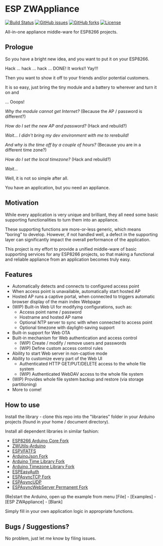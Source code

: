 # ESP ZWAppliance
[![Build Status](https://travis-ci.org/Adam5Wu/ESPZWAppliance.svg?branch=master)](https://travis-ci.org/Adam5Wu/ESPZWAppliance)
[![GitHub issues](https://img.shields.io/github/issues/Adam5Wu/ESPZWAppliance.svg)](https://github.com/Adam5Wu/ESPZWAppliance/issues)
[![GitHub forks](https://img.shields.io/github/forks/Adam5Wu/ESPZWAppliance.svg)](https://github.com/Adam5Wu/ESPZWAppliance/network)
[![License](https://img.shields.io/github/license/Adam5Wu/ESPZWAppliance.svg)](./LICENSE)

All-in-one appliance middle-ware for ESP8266 projects.

## Prologue

So you have a bright new idea, and you want to put it on your ESP8266.

Hack ... hack ... hack ... DONE! It works!! Yay!!!

Then you want to show it off to your friends and/or potential customers.

It is so easy, just bring the tiny module and a battery to wherever and turn it on
and

... Ooops!

*Why the module cannot get Internet?* (Because the AP / password is different?)

*How do I set the new AP and password?* (Hack and rebuild?)

*Wait... I didn't bring my dev environment with me to rerebuild!*

*And why is the time off by a couple of hours?* (Because you are in a different time zone?)

*How do I set the local timezone?* (Hack and rebuild?)

*Wait...*

Well, it is not so simple after all.

You have an application, but you need an appliance.

## Motivation

While every application is very unique and brilliant, they all need some basic supporting
functionalities to turn them into an appliance.

These supporting functions are more-or-less generic, which means "boring" to develop.
However, if not handled well, a defect in the supporting layer can significantly impact
the overall performance of the application.

This project is my effort to provide a unified middle-ware of basic supporting services
for any ESP8266 projects, so that making a functional and reliable appliance from an
application becomes truly easy.

## Features

* Automatically detects and connects to configured access point
* When access point is unavailable, automatically start hosted AP
* Hosted AP runs a captive portal,
when connected to triggers automatic browser display of the main index Webpage
* (WIP) Built-in Web UI for modifying configurations, such as:
	* Access point name / password
	* Hostname and hosted AP name
	* Optional NTP server to sync with when connected to access point
	* Optional timezone with daylight-saving support
* Built-in support for Web OTA
* Built-in mechanism for Web authentication and access control
	* (WIP) Create / modify / remove users and passwords
	* (WIP) Define custom access control rules
* Ability to start Web server in non-captive mode
* Ability to customize every part of the Web UI
	* Authenticated HTTP GET/PUT/DELETE access to the whole file system
	* (WIP) Authenticated WebDAV access to the whole file system
* (WIP) Provides whole file system backup and restore (via storage partitioning)
* More to come!

## How to use

Install the library - clone this repo into the "libraries" folder in your Arduino projects (found in your home / document directory).

Install all dependent libraries in similar fashion:
- [ESP8266 Arduino Core Fork](https://github.com/Adam5Wu/Arduino-esp8266)
- [ZWUtils-Arduino](https://github.com/Adam5Wu/ZWUtils-Arduino)
- [ESPVFATFS](https://github.com/Adam5Wu/ESPVFATFS)
- [ArduinoJson Fork](https://github.com/Adam5Wu/ArduinoJson)
- [Arduino Time Library Fork](https://github.com/Adam5Wu/Time)
- [Arduino Timezone Library Fork](https://github.com/Adam5Wu/Timezone)
- [ESPEasyAuth](https://github.com/Adam5Wu/ESPEasyAuth)
- [ESPAsyncTCP Fork](https://github.com/Adam5Wu/ESPAsyncTCP)
- [ESPAsyncUDP](https://github.com/me-no-dev/ESPAsyncUDP)
- [ESPAsyncWebServer Permanent Fork](https://github.com/Adam5Wu/ESPAsyncWebServer)

(Re)start the Arduino, open up the example from menu [File] - [Examples] - [ESP ZWAppliance] - [Blank]

Simply fill in your own application logic in appropriate functions.

## Bugs / Suggestions?

No problem, just let me know by filing issues.
